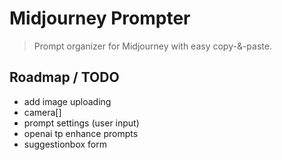 # Midjourney Prompter

> Prompt organizer for Midjourney with easy copy-&-paste.

## Roadmap / TODO

- add image uploading
- camera[]
- prompt settings (user input)
- openai tp enhance prompts
- suggestionbox form
